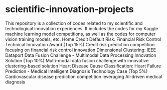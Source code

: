 # scientific-innovation-projects
This repository is a collection of codes related to my scientific and technological innovation experiences. 
It includes the codes for my Kaggle machine learning model competitions, as well as the codes for computer vision training models, etc.
Home Credit Default Risk: Financial Risk Control Technical Innovation Award (Top 15%)
Credit risk prediction competition focusing on financial risk control innovation
Dimensional Clustering: IEEE Dataport Data Fusion Challenge - Multimodal Data Processing Innovation Solution (Top 10%)
Multi-modal data fusion challenge with innovative clustering-based solution
Heart Disease Cause Classification: Heart Failure Prediction - Medical Intelligent Diagnosis Technology Case (Top 5%)
Cardiovascular disease prediction competition leveraging AI-driven medical diagnosis
